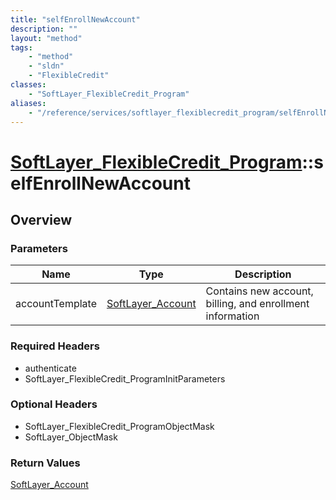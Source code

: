 ```yaml
---
title: "selfEnrollNewAccount"
description: ""
layout: "method"
tags:
    - "method"
    - "sldn"
    - "FlexibleCredit"
classes:
    - "SoftLayer_FlexibleCredit_Program"
aliases:
    - "/reference/services/softlayer_flexiblecredit_program/selfEnrollNewAccount"
---
```

# [SoftLayer_FlexibleCredit_Program](/reference/services/SoftLayer_FlexibleCredit_Program)::selfEnrollNewAccount




## Overview 


### Parameters 
|Name | Type | Description |
| --- | --- | --- |
|accountTemplate| <a href='/reference/datatypes/SoftLayer_Account'>SoftLayer_Account </a>| Contains new account, billing, and enrollment information|


### Required Headers
* authenticate
* SoftLayer_FlexibleCredit_ProgramInitParameters

### Optional Headers
* SoftLayer_FlexibleCredit_ProgramObjectMask
* SoftLayer_ObjectMask

### Return Values
<a href='/reference/datatypes/SoftLayer_Account'>SoftLayer_Account </a>


